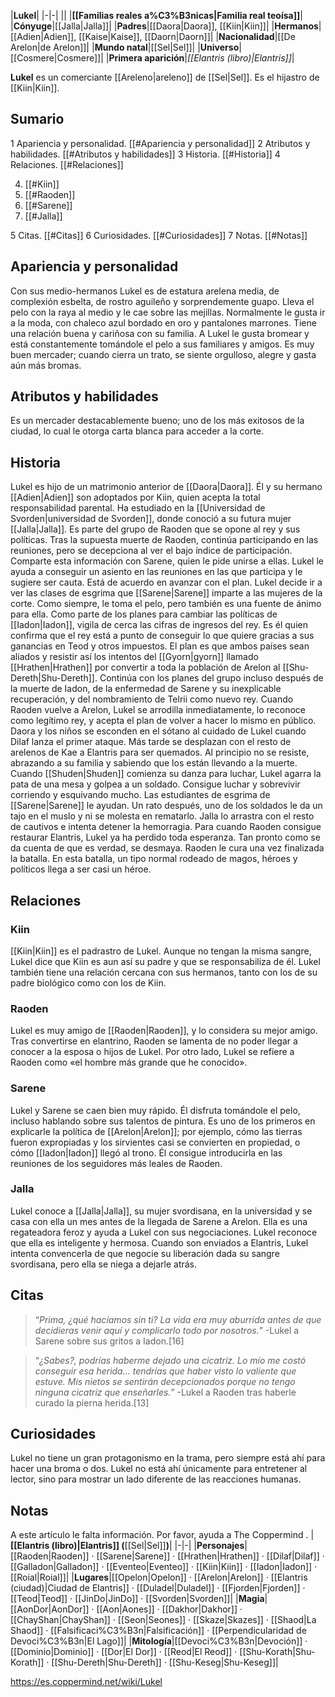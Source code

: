 

|**Lukel**|
|-|-|
||
|**[[Familias reales a%C3%B3nicas\|Familia real teoísa]]**|
|**Cónyuge**|[[Jalla\|Jalla]]|
|**Padres**|[[Daora\|Daora]], [[Kiin\|Kiin]]|
|**Hermanos**|[[Adien\|Adien]], [[Kaise\|Kaise]], [[Daorn\|Daorn]]|
|**Nacionalidad**|[[De Arelon\|de Arelon]]|
|**Mundo natal**|[[Sel\|Sel]]|
|**Universo**|[[Cosmere\|Cosmere]]|
|**Primera aparición**|*[[Elantris (libro)\|Elantris]]*|

**Lukel** es un comerciante [[Areleno\|areleno]] de [[Sel\|Sel]]. Es el hijastro de [[Kiin\|Kiin]].

## Sumario

1 Apariencia y personalidad. [[#Apariencia y personalidad]] 
2 Atributos y habilidades. [[#Atributos y habilidades]] 
3 Historia. [[#Historia]] 
4 Relaciones. [[#Relaciones]] 

4. [[#Kiin]] 
4. [[#Raoden]] 
4. [[#Sarene]] 
4. [[#Jalla]] 


5 Citas. [[#Citas]] 
6 Curiosidades. [[#Curiosidades]] 
7 Notas. [[#Notas]] 


## Apariencia y personalidad
  Con sus medio-hermanos
Lukel es de estatura arelena media, de complexión esbelta, de rostro aguileño y sorprendemente guapo. Lleva el pelo con la raya al medio y le cae sobre las mejillas. Normalmente le gusta ir a la moda, con chaleco azul bordado en oro y pantalones marrones.
Tiene una relación buena y cariñosa con su familia. A Lukel le gusta bromear y está constantemente tomándole el pelo a sus familiares y amigos.
Es muy buen mercader; cuando cierra un trato, se siente orgulloso, alegre y gasta aún más bromas.

## Atributos y habilidades
Es un mercader destacablemente bueno; uno de los más exitosos de la ciudad, lo cual le otorga carta blanca para acceder a la corte.

## Historia
Lukel es hijo de un matrimonio anterior de [[Daora\|Daora]]. Él y su hermano [[Adien\|Adien]] son adoptados por Kiin, quien acepta la total responsabilidad parental.
Ha estudiado en la [[Universidad de Svorden\|universidad de Svorden]], donde conoció a su futura mujer [[Jalla\|Jalla]].
Es parte del grupo de Raoden que se opone al rey y sus políticas. Tras la supuesta muerte de Raoden, continúa participando en las reuniones, pero se decepciona al ver el bajo índice de participación. Comparte esta información con Sarene, quien le pide unirse a ellas. Lukel le ayuda a conseguir un asiento en las reuniones en las que participa y le sugiere ser cauta. Está de acuerdo en avanzar con el plan.
Lukel decide ir a ver las clases de esgrima que [[Sarene\|Sarene]] imparte a las mujeres de la corte. Como siempre, le toma el pelo, pero también es una fuente de ánimo para ella.
Como parte de los planes para cambiar las políticas de [[Iadon\|Iadon]], vigila de cerca las cifras de ingresos del rey. Es él quien confirma que el rey está a punto de conseguir lo que quiere gracias a sus ganancias en Teod y otros impuestos. El plan es que ambos países sean aliados y resistir así los intentos del [[Gyorn\|gyorn]] llamado [[Hrathen\|Hrathen]] por convertir a toda la población de Arelon al [[Shu-Dereth\|Shu-Dereth]].
Continúa con los planes del grupo incluso después de la muerte de Iadon, de la enfermedad de Sarene y su inexplicable recuperación, y del nombramiento de Telrii como nuevo rey.
Cuando Raoden vuelve a Arelon, Lukel se arrodilla inmediatamente, lo reconoce como legítimo rey, y acepta el plan de volver a hacer lo mismo en público.
Daora y los niños se esconden en el sótano al cuidado de Lukel cuando Dilaf lanza el primer ataque. Más tarde se desplazan con el resto de arelenos de Kae a Elantris para ser quemados. Al principio no se resiste, abrazando a su familia y sabiendo que los están llevando a la muerte.
Cuando [[Shuden\|Shuden]] comienza su danza para luchar, Lukel agarra la pata de una mesa y golpea a un soldado. Consigue luchar y sobrevivir corriendo y esquivando mucho. Las estudiantes de esgrima de [[Sarene\|Sarene]] le ayudan. Un rato después, uno de los soldados le da un tajo en el muslo y ni se molesta en rematarlo. Jalla lo arrastra con el resto de cautivos e intenta detener la hemorragia. Para cuando Raoden consigue restaurar Elantris, Lukel ya ha perdido toda esperanza. Tan pronto como se da cuenta de que es verdad, se desmaya. Raoden le cura una vez finalizada la batalla.
En esta batalla, un tipo normal rodeado de magos, héroes y políticos llega a ser casi un héroe.

## Relaciones
### Kiin
[[Kiin\|Kiin]] es el padrastro de Lukel. Aunque no tengan la misma sangre, Lukel dice que Kiin es aun así su padre y que se responsabiliza de él. Lukel también tiene una relación cercana con sus hermanos, tanto con los de su padre biológico como con los de Kiin.

### Raoden
Lukel es muy amigo de [[Raoden\|Raoden]], y lo considera su mejor amigo. Tras convertirse en elantrino, Raoden se lamenta de no poder llegar a conocer a la esposa o hijos de Lukel.
Por otro lado, Lukel se refiere a Raoden como «el hombre más grande que he conocido».

### Sarene
Lukel y Sarene se caen bien muy rápido. Él disfruta tomándole el pelo, incluso hablando sobre sus talentos de pintura.
Es uno de los primeros en explicarle la política de [[Arelon\|Arelon]]; por ejemplo, cómo las tierras fueron expropiadas y los sirvientes casi se convierten en propiedad, o cómo [[Iadon\|Iadon]] llegó al trono. Él consigue introducirla en las reuniones de los seguidores más leales de Raoden.

### Jalla
Lukel conoce a [[Jalla\|Jalla]], su mujer svordisana, en la universidad y se casa con ella un mes antes de la llegada de Sarene a Arelon.
Ella es una regateadora feroz y ayuda a Lukel con sus negociaciones. Lukel reconoce que ella es inteligente y hermosa.
Cuando son enviados a Elantris, Lukel intenta convencerla de que negocie su liberación dada su sangre svordisana, pero ella se niega a dejarle atrás.

## Citas
>“*Prima, ¿qué hacíamos sin ti? La vida era muy aburrida antes de que decidieras venir aquí y complicarlo todo por nosotros.*”
\-Lukel a Sarene sobre sus gritos a Iadon.[16]


>“*¿Sabes?, podrías haberme dejado una cicatriz. Lo mío me costó conseguir esa herida… tendrías que haber visto lo valiente que estuve. Mis nietos se sentirán decepcionados porque no tengo ninguna cicatriz que enseñarles.*”
\-Lukel a Raoden tras haberle curado la pierna herida.[13]


## Curiosidades
Lukel no tiene un gran protagonismo en la trama, pero siempre está ahí para hacer una broma o dos.
Lukel no está ahí únicamente para entretener al lector, sino para mostrar un lado diferente de las reacciones humanas.
## Notas

A este artículo le falta información. Por favor, ayuda a The Coppermind .
|**[[Elantris (libro)\|Elantris]] (**[[Sel\|Sel]]**)**|
|-|-|
|**Personajes**|[[Raoden\|Raoden]] · [[Sarene\|Sarene]] · [[Hrathen\|Hrathen]] · [[Dilaf\|Dilaf]] · [[Galladon\|Galladon]] · [[Eventeo\|Eventeo]] · [[Kiin\|Kiin]] · [[Iadon\|Iadon]] · [[Roial\|Roial]]|
|**Lugares**|[[Opelon\|Opelon]] · [[Arelon\|Arelon]] · [[Elantris (ciudad)\|Ciudad de Elantris]] · [[Duladel\|Duladel]] · [[Fjorden\|Fjorden]] · [[Teod\|Teod]] · [[JinDo\|JinDo]] · [[Svorden\|Svorden]]|
|**Magia**|[[AonDor\|AonDor]] · [[Aon\|Aones]] · [[Dakhor\|Dakhor]] · [[ChayShan\|ChayShan]] · [[Seon\|Seones]] · [[Skaze\|Skazes]] · [[Shaod\|La Shaod]] · [[Falsificaci%C3%B3n\|Falsificación]] · [[Perpendicularidad de Devoci%C3%B3n\|El Lago]]|
|**Mitología**|[[Devoci%C3%B3n\|Devoción]] · [[Dominio\|Dominio]] · [[Dor\|El Dor]] · [[Reod\|El Reod]] · [[Shu-Korath\|Shu-Korath]] · [[Shu-Dereth\|Shu-Dereth]] · [[Shu-Keseg\|Shu-Keseg]]|



https://es.coppermind.net/wiki/Lukel